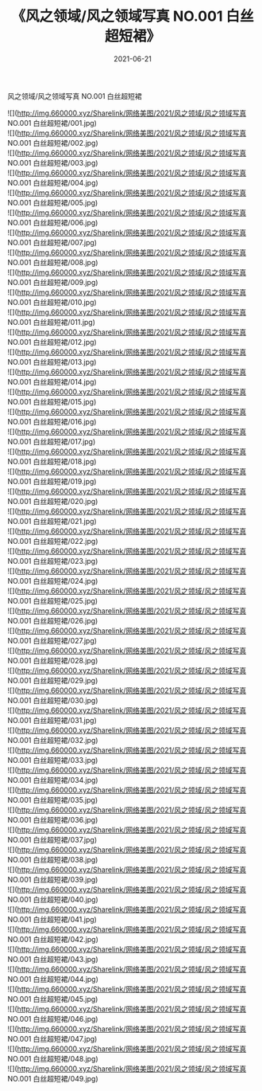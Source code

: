 ﻿---
layout: post
title:  《风之领域/风之领域写真 NO.001 白丝超短裙》
date:   2021-06-21
img: http://img.660000.xyz/Sharelink/网络美图/2021/风之领域/风之领域写真 NO.001 白丝超短裙/000.jpg
categories: [美女, 清纯, 唯美]
---

风之领域/风之领域写真 NO.001 白丝超短裙

 ![](http://img.660000.xyz/Sharelink/网络美图/2021/风之领域/风之领域写真 NO.001 白丝超短裙/001.jpg) <br>![](http://img.660000.xyz/Sharelink/网络美图/2021/风之领域/风之领域写真 NO.001 白丝超短裙/002.jpg) <br>![](http://img.660000.xyz/Sharelink/网络美图/2021/风之领域/风之领域写真 NO.001 白丝超短裙/003.jpg) <br>![](http://img.660000.xyz/Sharelink/网络美图/2021/风之领域/风之领域写真 NO.001 白丝超短裙/004.jpg) <br>![](http://img.660000.xyz/Sharelink/网络美图/2021/风之领域/风之领域写真 NO.001 白丝超短裙/005.jpg) <br>![](http://img.660000.xyz/Sharelink/网络美图/2021/风之领域/风之领域写真 NO.001 白丝超短裙/006.jpg) <br>![](http://img.660000.xyz/Sharelink/网络美图/2021/风之领域/风之领域写真 NO.001 白丝超短裙/007.jpg) <br>![](http://img.660000.xyz/Sharelink/网络美图/2021/风之领域/风之领域写真 NO.001 白丝超短裙/008.jpg) <br>![](http://img.660000.xyz/Sharelink/网络美图/2021/风之领域/风之领域写真 NO.001 白丝超短裙/009.jpg) <br>![](http://img.660000.xyz/Sharelink/网络美图/2021/风之领域/风之领域写真 NO.001 白丝超短裙/010.jpg) <br>![](http://img.660000.xyz/Sharelink/网络美图/2021/风之领域/风之领域写真 NO.001 白丝超短裙/011.jpg) <br>![](http://img.660000.xyz/Sharelink/网络美图/2021/风之领域/风之领域写真 NO.001 白丝超短裙/012.jpg) <br>![](http://img.660000.xyz/Sharelink/网络美图/2021/风之领域/风之领域写真 NO.001 白丝超短裙/013.jpg) <br>![](http://img.660000.xyz/Sharelink/网络美图/2021/风之领域/风之领域写真 NO.001 白丝超短裙/014.jpg) <br>![](http://img.660000.xyz/Sharelink/网络美图/2021/风之领域/风之领域写真 NO.001 白丝超短裙/015.jpg) <br>![](http://img.660000.xyz/Sharelink/网络美图/2021/风之领域/风之领域写真 NO.001 白丝超短裙/016.jpg) <br>![](http://img.660000.xyz/Sharelink/网络美图/2021/风之领域/风之领域写真 NO.001 白丝超短裙/017.jpg) <br>![](http://img.660000.xyz/Sharelink/网络美图/2021/风之领域/风之领域写真 NO.001 白丝超短裙/018.jpg) <br>![](http://img.660000.xyz/Sharelink/网络美图/2021/风之领域/风之领域写真 NO.001 白丝超短裙/019.jpg) <br>![](http://img.660000.xyz/Sharelink/网络美图/2021/风之领域/风之领域写真 NO.001 白丝超短裙/020.jpg) <br>![](http://img.660000.xyz/Sharelink/网络美图/2021/风之领域/风之领域写真 NO.001 白丝超短裙/021.jpg) <br>![](http://img.660000.xyz/Sharelink/网络美图/2021/风之领域/风之领域写真 NO.001 白丝超短裙/022.jpg) <br>![](http://img.660000.xyz/Sharelink/网络美图/2021/风之领域/风之领域写真 NO.001 白丝超短裙/023.jpg) <br>![](http://img.660000.xyz/Sharelink/网络美图/2021/风之领域/风之领域写真 NO.001 白丝超短裙/024.jpg) <br>![](http://img.660000.xyz/Sharelink/网络美图/2021/风之领域/风之领域写真 NO.001 白丝超短裙/025.jpg) <br>![](http://img.660000.xyz/Sharelink/网络美图/2021/风之领域/风之领域写真 NO.001 白丝超短裙/026.jpg) <br>![](http://img.660000.xyz/Sharelink/网络美图/2021/风之领域/风之领域写真 NO.001 白丝超短裙/027.jpg) <br>![](http://img.660000.xyz/Sharelink/网络美图/2021/风之领域/风之领域写真 NO.001 白丝超短裙/028.jpg) <br>![](http://img.660000.xyz/Sharelink/网络美图/2021/风之领域/风之领域写真 NO.001 白丝超短裙/029.jpg) <br>![](http://img.660000.xyz/Sharelink/网络美图/2021/风之领域/风之领域写真 NO.001 白丝超短裙/030.jpg) <br>![](http://img.660000.xyz/Sharelink/网络美图/2021/风之领域/风之领域写真 NO.001 白丝超短裙/031.jpg) <br>![](http://img.660000.xyz/Sharelink/网络美图/2021/风之领域/风之领域写真 NO.001 白丝超短裙/032.jpg) <br>![](http://img.660000.xyz/Sharelink/网络美图/2021/风之领域/风之领域写真 NO.001 白丝超短裙/033.jpg) <br>![](http://img.660000.xyz/Sharelink/网络美图/2021/风之领域/风之领域写真 NO.001 白丝超短裙/034.jpg) <br>![](http://img.660000.xyz/Sharelink/网络美图/2021/风之领域/风之领域写真 NO.001 白丝超短裙/035.jpg) <br>![](http://img.660000.xyz/Sharelink/网络美图/2021/风之领域/风之领域写真 NO.001 白丝超短裙/036.jpg) <br>![](http://img.660000.xyz/Sharelink/网络美图/2021/风之领域/风之领域写真 NO.001 白丝超短裙/037.jpg) <br>![](http://img.660000.xyz/Sharelink/网络美图/2021/风之领域/风之领域写真 NO.001 白丝超短裙/038.jpg) <br>![](http://img.660000.xyz/Sharelink/网络美图/2021/风之领域/风之领域写真 NO.001 白丝超短裙/039.jpg) <br>![](http://img.660000.xyz/Sharelink/网络美图/2021/风之领域/风之领域写真 NO.001 白丝超短裙/040.jpg) <br>![](http://img.660000.xyz/Sharelink/网络美图/2021/风之领域/风之领域写真 NO.001 白丝超短裙/041.jpg) <br>![](http://img.660000.xyz/Sharelink/网络美图/2021/风之领域/风之领域写真 NO.001 白丝超短裙/042.jpg) <br>![](http://img.660000.xyz/Sharelink/网络美图/2021/风之领域/风之领域写真 NO.001 白丝超短裙/043.jpg) <br>![](http://img.660000.xyz/Sharelink/网络美图/2021/风之领域/风之领域写真 NO.001 白丝超短裙/044.jpg) <br>![](http://img.660000.xyz/Sharelink/网络美图/2021/风之领域/风之领域写真 NO.001 白丝超短裙/045.jpg) <br>![](http://img.660000.xyz/Sharelink/网络美图/2021/风之领域/风之领域写真 NO.001 白丝超短裙/046.jpg) <br>![](http://img.660000.xyz/Sharelink/网络美图/2021/风之领域/风之领域写真 NO.001 白丝超短裙/047.jpg) <br>![](http://img.660000.xyz/Sharelink/网络美图/2021/风之领域/风之领域写真 NO.001 白丝超短裙/048.jpg) <br>![](http://img.660000.xyz/Sharelink/网络美图/2021/风之领域/风之领域写真 NO.001 白丝超短裙/049.jpg) <br>